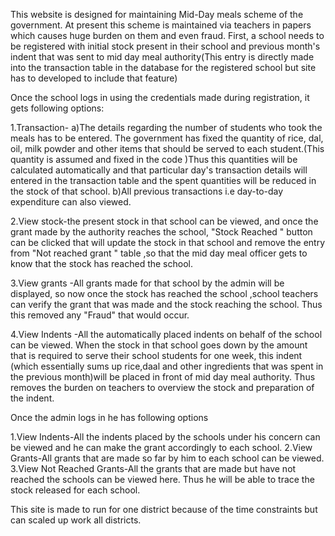 This website is designed for maintaining Mid-Day meals scheme of the government. At present this scheme is maintained via teachers in papers which causes huge burden on them and even fraud.
First, a school needs to be registered with initial stock present in their school and previous month's indent that was sent to mid day meal authority(This entry is directly made into the transaction table in the database for the registered school but site has to developed to include that feature)

Once the school logs in using the credentials  made during registration, it gets following options:

1.Transaction-
a)The details regarding the number of students who took the meals has to be entered. The government has fixed the quantity of rice, dal, oil, milk powder and other items that should be served to each student.(This quantity is assumed and fixed in the code )Thus this quantities will be calculated automatically and that particular day's 		transaction details will entered in the transaction table and the spent quantities will be reduced in the stock of that school.
b)All previous transactions i.e day-to-day expenditure can also viewed.

2.View stock-the present stock in that school can be viewed, and once the grant made by the authority reaches the school, "Stock Reached " button can be clicked that will update the stock in that school and remove the entry from "Not reached grant " table ,so that the mid day meal officer gets to know that the stock has reached the school.

3.View grants -All grants made for that school by the admin will be displayed, so now once the stock has reached the school ,school teachers can verify the grant that was made and the stock reaching the school. Thus this removed any "Fraud" that would occur.

4.View Indents -All the automatically placed indents on behalf of the school can be viewed. When the stock in that school goes down by the amount that is required to serve their school students for one week, this indent (which essentially sums up rice,daal and other ingredients that was spent in the previous month)will be placed in front of mid day meal authority. Thus removes the burden on teachers to overview the stock and preparation of the indent.


Once the admin logs in he has following options

1.View Indents-All the indents placed by the schools under his concern can be viewed and he can  make the grant accordingly to each school.
2.View Grants-All grants that are made so far by him to each school can be viewed.
3.View Not Reached Grants-All the grants that are made but have not reached the schools can be viewed here. Thus he will be able to trace the stock released for each school.

This site is made to run for one district because of the time constraints but can scaled up work all districts.
